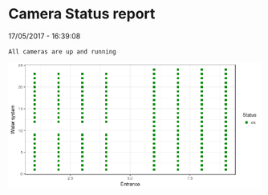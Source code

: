 Camera Status report
================
17/05/2017 - 16:39:08

    All cameras are up and running

![](camreport_files/figure-markdown_github/unnamed-chunk-2-1.png)
